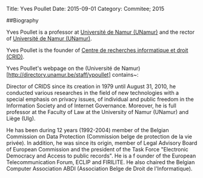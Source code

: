 Title: Yves Poullet
Date: 2015-09-01
Category: Commitee; 2015

##Biography 

Yves Poullet is a professor at [Université de Namur (UNamur)](http://unamur.be) 
and the rector of [Université de Namur (UNamur)](http://unamur.be). 

Yves Poullet is the founder of [Centre de recherches informatique et droit (CRID)](http://www.crids.eu).

Yves Poullet's webpage on the (Université de Namur)[http://directory.unamur.be/staff/ypoullet] contains~:

Director of CRIDS since its creation in 1979 until August 31, 2010, he conducted 
various researches in the field of new technologies with a special emphasis 
on privacy issues, of individual and public freedom in the Information 
Society and of Internet Governance. Moreover, he is full professor at 
the Faculty of Law at the University of Namur (UNamur) and Liège (Ulg).

He has been during 12 years (1992-2004) member of the Belgian 
Commission on Data Protection (Commission belge de protection de 
la vie privée). In addition,  he was since its origin, member of Legal 
Advisory Board of European Commission and the president of the Task 
Force "Electronic Democracy and Access to public records". He is a f
ounder of the European Telecommunication Forum, ECLIP and FIRILITE. 
He also chaired the Belgian Computer Association ABDI (Association 
Belge de Droit de l'Informatique).

